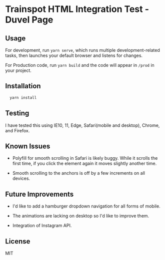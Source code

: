 # Trainspot HTML Integration Test - Duvel Page

## Usage

For development, run `yarn serve`, which runs multiple development-related tasks, then launches your default browser and listens for changes.

For Production code, run `yarn build` and the code will appear in `/prod` in your project.

## Installation

```zsh
  yarn install
```

## Testing

I have tested this using IE10, 11, Edge, Safari(mobile and desktop), Chrome, and Firefox.

## Known Issues

* Polyfill for smooth scrolling in Safari is likely buggy. While it scrolls the first time, if you click the element again it moves slightly another time.

* Smooth scrolling to the anchors is off by a few increments on all devices.

## Future Improvements

* I'd like to add a hamburger dropdown navigation for all forms of mobile.

* The animations are lacking on desktop so I'd like to improve them.

* Integration of Instagram API.

## License

MIT